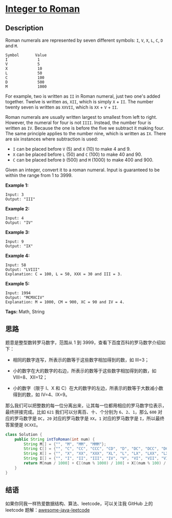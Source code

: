 # [Integer to Roman][title]

## Description

Roman numerals are represented by seven different symbols: `I`, `V`, `X`, `L`, `C`, `D` and `M`.

```
Symbol       Value
I             1
V             5
X             10
L             50
C             100
D             500
M             1000
```

For example, two is written as `II` in Roman numeral, just two one's added together. Twelve is written as, `XII`, which is simply `X` + `II`. The number twenty seven is written as `XXVII`, which is `XX` + `V` + `II`.

Roman numerals are usually written largest to smallest from left to right. However, the numeral for four is not `IIII`. Instead, the number four is written as `IV`. Because the one is before the five we subtract it making four. The same principle applies to the number nine, which is written as `IX`. There are six instances where subtraction is used:

- `I` can be placed before `V` (5) and `X` (10) to make 4 and 9. 
- `X` can be placed before `L` (50) and `C` (100) to make 40 and 90. 
- `C` can be placed before `D` (500) and `M` (1000) to make 400 and 900.

Given an integer, convert it to a roman numeral. Input is guaranteed to be within the range from 1 to 3999.

**Example 1:**

```
Input: 3
Output: "III"
```

**Example 2:**

```
Input: 4
Output: "IV"
```

**Example 3:**

```
Input: 9
Output: "IX"
```

**Example 4:**

```
Input: 58
Output: "LVIII"
Explanation: C = 100, L = 50, XXX = 30 and III = 3.
```

**Example 5:**

```
Input: 1994
Output: "MCMXCIV"
Explanation: M = 1000, CM = 900, XC = 90 and IV = 4.
```

**Tags:** Math, String


## 思路

题意是整型数转罗马数字，范围从 1 到 3999，查看下百度百科的罗马数字介绍如下：

* 相同的数字连写，所表示的数等于这些数字相加得到的数，如 Ⅲ=3；

* 小的数字在大的数字的右边，所表示的数等于这些数字相加得到的数，如 Ⅷ=8、Ⅻ=12；

* 小的数字（限于 Ⅰ、X 和 C）在大的数字的左边，所表示的数等于大数减小数得到的数，如 Ⅳ=4、Ⅸ=9。

那么我们可以把整数的每一位分离出来，让其每一位都用相应的罗马数字位表示，最终拼接完成。比如 `621` 我们可以分离百、十、个分别为 `6`、`2`、`1`，那么 `600` 对应的罗马数字是 `DC`，`20` 对应的罗马数字是 `XX`，`1` 对应的罗马数字是 `I`，所以最终答案便是 `DCXXI`。

```java
class Solution {
    public String intToRoman(int num) {
        String M[] = {"", "M", "MM", "MMM"};
        String C[] = {"", "C", "CC", "CCC", "CD", "D", "DC", "DCC", "DCCC", "CM"};
        String X[] = {"", "X", "XX", "XXX", "XL", "L", "LX", "LXX", "LXXX", "XC"};
        String I[] = {"", "I", "II", "III", "IV", "V", "VI", "VII", "VIII", "IX"};
        return M[num / 1000] + C[(num % 1000) / 100] + X[(num % 100) / 10] + I[num % 10];
    }
}
```


## 结语

如果你同我一样热爱数据结构、算法、leetcode，可以关注我 GitHub 上的 leetcode 题解：[awesome-java-leetcode][ajl]



[title]: https://leetcode.com/problems/integer-to-roman
[ajl]: https://github.com/Blankj/awesome-java-leetcode

